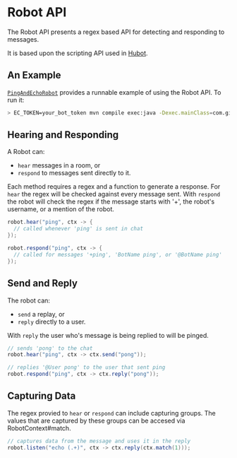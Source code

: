 # Robot API

The Robot API presents a regex based API for detecting and responding to messages.

It is based upon the scripting API used in [Hubot](https://github.com/hubotio/hubot).

## An Example

[`PingAndEchoRobot`](https://github.com/princesslana/ErisCasper.java/blob/master/src/main/java/com/github/princesslana/eriscasper/examples/robot/PingAndEchoRobot.java)
provides a runnable example of using the Robot API. To run it:

```bash
> EC_TOKEN=your_bot_token mvn compile exec:java -Dexec.mainClass=com.github.princesslana.eriscasper.examples.robot.PingAndEchoRobot
```

## Hearing and Responding

A Robot can:

  * `hear` messages in a room, or
  * `respond` to messages sent directly to it.

Each method requires a regex and a function to generate a response.
For `hear` the regex will be checked against every message sent.
With `respond` the robot will check the regex if the message starts with '+', the robot's
username, or a mention of the robot.

```java
robot.hear("ping", ctx -> {
  // called whenever 'ping' is sent in chat
});

robot.respond("ping", ctx -> {
  // called for messages '+ping', 'BotName ping', or '@BotName ping'
});
```

## Send and Reply

The robot can:

  * `send` a replay, or
  * `reply` directly to a user.

With `reply` the user who's message is being replied to will be pinged.

```java
// sends 'pong' to the chat
robot.hear("ping", ctx -> ctx.send("pong"));

// replies '@User pong' to the user that sent ping
robot.respond("ping", ctx -> ctx.reply("pong"));
```

## Capturing Data

The regex provied to `hear` or `respond` can include capturing groups.
The values that are captured by these groups can be accesed via
RobotContext#match.

```java
// captures data from the message and uses it in the reply
robot.listen("echo (.+)", ctx -> ctx.reply(ctx.match(1)));
```





